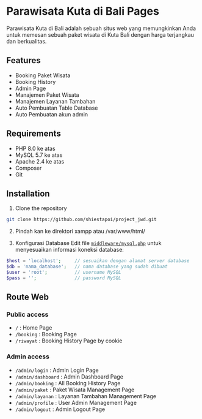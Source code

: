 # Parawisata Kuta di Bali Pages

Parawisata Kuta di Bali adalah sebuah situs web yang memungkinkan Anda untuk memesan sebuah paket wisata di Kuta Bali dengan harga terjangkau dan berkualitas.

## Features

- Booking Paket Wisata
- Booking History
- Admin Page
- Manajemen Paket Wisata
- Manajemen Layanan Tambahan
- Auto Pembuatan Table Database
- Auto Pembuatan akun admin

## Requirements

- PHP 8.0 ke atas
- MySQL 5.7 ke atas
- Apache 2.4 ke atas
- Composer
- Git

## Installation

1. Clone the repository

```bash
git clone https://github.com/shiestapoi/project_jwd.git
```

2. Pindah kan ke direktori xampp atau /var/www/html/

3. Konfigurasi Database
   Edit file [`middleware/mysql.php`](middleware/mysql.php) untuk menyesuaikan informasi koneksi database:

```php
$host = 'localhost';     // sesuaikan dengan alamat server database
$db = 'nama_database';   // nama database yang sudah dibuat
$user = 'root';          // username MySQL
$pass = '';              // password MySQL
```

## Route Web

### Public access

- `/` : Home Page
- `/booking` : Booking Page
- `/riwayat` : Booking History Page by cookie

### Admin access

- `/admin/login` : Admin Login Page
- `/admin/dashboard` : Admin Dashboard Page
- `/admin/booking` : All Booking History Page
- `/admin/paket` : Paket Wisata Management Page
- `/admin/layanan` : Layanan Tambahan Management Page
- `/admin/profile` : User Admin Management Page
- `/admin/logout` : Admin Logout Page
